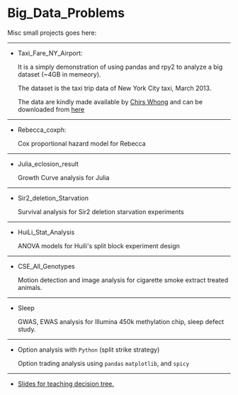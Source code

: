 # Big_Data_Problems

Misc small projects goes here:

---

* Taxi_Fare_NY_Airport:

    It is a simply demonstration of using pandas and rpy2 to analyze a big dataset (~4GB in memeory).
    
    The dataset is the taxi trip data of New York City taxi, March 2013.
    
    The data are kindly made available by [Chirs Whong](http://chriswhong.com/open-data/foil_nyc_taxi/) and can be downloaded from [here](http://www.andresmh.com/nyctaxitrips/)
    
---
    
* Rebecca_coxph:

    Cox proportional hazard model for Rebecca
    
---
    
* Julia_eclosion_result

    Growth Curve analysis for Julia
    
---
   
* Sir2_deletion_Starvation

    Survival analysis for Sir2 deletion starvation experiments
    
---
    
* HuiLi_Stat_Analysis

    ANOVA models for Huili's split block experiment design
    
---
    
* CSE_All_Genotypes

    Motion detection and image analysis for cigarette smoke extract treated animals.

---
    
* Sleep

    GWAS, EWAS analysis for Illumina 450k methylation chip,  sleep defect study.

---
    
* Option analysis with `Python` (split strike strategy)

    Option trading analysis using `pandas` `matplotlib`, and `spicy`

---
* [Slides for teaching decision tree.](http://htmlpreview.github.io/?https://github.com/ctzhu/Big_Data_Problems/blob/master/Decision_Tree_Sample_Teaching.slides.html)
